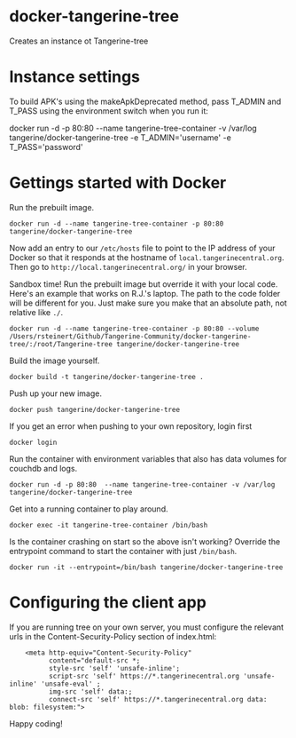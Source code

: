 # docker-tangerine-tree

Creates an instance ot Tangerine-tree

# Instance settings

To build APK's using the makeApkDeprecated method, pass T_ADMIN and T_PASS using the environment switch when you run it:

docker run -d -p 80:80  --name tangerine-tree-container -v /var/log tangerine/docker-tangerine-tree -e T_ADMIN='username' -e T_PASS='password'

# Gettings started with Docker

Run the prebuilt image.
```
docker run -d --name tangerine-tree-container -p 80:80 tangerine/docker-tangerine-tree
```
Now add an entry to our `/etc/hosts` file to point to the IP address of your Docker so that it responds at the hostname of `local.tangerinecentral.org`.  Then go to `http://local.tangerinecentral.org/` in your browser.

Sandbox time! Run the prebuilt image but override it with your local code. Here's an example that works on R.J.'s laptop. The path to the code folder will be different for you. Just make sure you make that an absolute path, not relative like `./`. 
```
docker run -d --name tangerine-tree-container -p 80:80 --volume /Users/rsteinert/Github/Tangerine-Community/docker-tangerine-tree/:/root/Tangerine-tree tangerine/docker-tangerine-tree
```

Build the image yourself.
```
docker build -t tangerine/docker-tangerine-tree .
```

Push up your new image.
```
docker push tangerine/docker-tangerine-tree 
```

If you get an error when pushing to your own repository, login first
```
docker login
```
Run the container with environment variables that also has data volumes for couchdb and logs.
```
docker run -d -p 80:80  --name tangerine-tree-container -v /var/log tangerine/docker-tangerine-tree
```
Get into a running container to play around.
```
docker exec -it tangerine-tree-container /bin/bash 
```

Is the container crashing on start so the above isn't working? Override the entrypoint command to start the container with just `/bin/bash`. 
```
docker run -it --entrypoint=/bin/bash tangerine/docker-tangerine-tree
```

# Configuring the client app

If you are running tree on your own server, you must configure the relevant urls in the Content-Security-Policy section of index.html:

````
    <meta http-equiv="Content-Security-Policy"
          content="default-src *;
          style-src 'self' 'unsafe-inline';
          script-src 'self' https://*.tangerinecentral.org 'unsafe-inline' 'unsafe-eval' ;
          img-src 'self' data:;
          connect-src 'self' https://*.tangerinecentral.org data: blob: filesystem:">
````

Happy coding!
